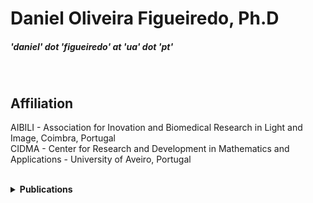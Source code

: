 <div dir="lft">

# **Daniel Oliveira Figueiredo, Ph.D**

##### 'daniel' dot 'figueiredo' at 'ua' dot 'pt'

<br/>

## **Affiliation** <br>
AIBILI - Association for Inovation and Biomedical Research in Light and Image, Coimbra, Portugal <br>
CIDMA - Center for Research and Development in Mathematics and Applications - University of Aveiro, Portugal <br>

<br/>

</div>

<details>
  <summary><b>Publications</b></summary>
<br>
**An exercise in Uppaal: Modelling the circadian clock of a cyanobacteria** <br> A. Iglesias, D. Figueiredo, A. Madeira. (accepted) <br> <br>
**The impact of a reimbursement rate reduction on the utilization of antiulcer, antidepressants and antidiabetics in Portugal: a time series analysis** <br> A. Donato, D. Figueiredo, F. Batel-Marques. International Journal of Healthcare Management,  17(2) pp. 416-426, 2024. <br> <br>
**Impact of the COVID-19 pandemic on cancer screenings in Portugal** <br> D. Mendes, D. Figueiredo, C. Alves, A. Penedones, B. Costa, F. Batel-Marques. Cancer Epidemiology, 88, pp. 102496, 2024. <br> <br>
**idDL2DL – Interval Syntax to dL** <br> J. Santos, D. Figueiredo, A. Madeira. Lecture Notes in Computer Science 13931, pp. 240-247, 2023. <br> <br>
**Aggregation-based operations for reversal fuzzy switch graphs** <br> S. Campos, R. Santiago, M. A. Martins, D. Figueiredo. Fuzzy Sets and Systems 466, pp. 108273, 2023. <br> <br>
**Relation-changing models meet Paraconsistency** <br> D. Costa, D. Figueiredo, M. A. Martins. Journal of Logical and Algebraic Methods in Programming 133, pp. 100870, 2023. <br> <br>
**Performance of Aptima-HPV in the cervical cancer screening program of Portugal: a cost-analysis** <br> D. Figueiredo, et al. BMC Women's Health, 23(1), pp. 96, 2023. <br> <br>
**Introduction to reversal fuzzy switch graph** <br> S. Campos, R. Santiago, M. A. Martins, D. Figueiredo. Science of Computer Programming 102776, pp. 216, 2022. <br> <br>
**Introducing fuzzy reactive graphs: a simple application on Biology** <br> R. Santiago, M. A. Martins, D. Figueiredo. Soft Computing, 25(9), pp. 6759-6774, 2021. <br> <br>
**Introducing interval differential dynamic logic** <br> D. Figueiredo. Lecture Notes in Computer Science 12818, pp. 69-75, 2021. <br> <br>
**Reversal Fuzzy Switch Graphs** <br> S. Campos, R. Santiago, M. A. Martins, D. Figueiredo. Lecture Notes in Computer Science 12475, pp. 137-154, 2020. <br> <br>
**Boolean dynamics revisited through feedback interconnections** <br> M. Chaves, D. Figueiredo, M. A. Martins. Natural Computing 19(1), pp. 29-49, 2020. <br> <br>
**rPrism - A software for reactive weighted state transition models** <br> D. Figueiredo, E. Rocha, M. A. Martins, M. Chaves. Lecture Notes in BioInformatics 11705, pp 165-174, 2019. <br> <br>
**Reactive models for biological regulatory networks** <br> D. Figueiredo, L. S. Barbosa. Lecture Notes in Computer Science 11415, pp 74-88, 2019. <br> <br>
**A Note on Reactive Transitions and Reo Connectors** <br> D. Figueiredo, M. A. Martins, L. S. Barbosa. Lecture Notes in Computer Science 10865, pp. 57-67, 2018. <br> <br>
**Applying differential dynamic logic to reconfigurable biological networks** <br> D. Figueiredo, M. A. Martins, M. Chaves. Mathematical Biosciences 291, pp 10-20, 2017. <br> <br>
**Relating Bisimulations with Attractors in Boolean Network Models** <br> D. Figueiredo. Lecture Notes in BioInformatics 9702, pp. 17-25, 2016. <br> <br>
**A fuzzy neural network for E. coli metabolism** <br> D. Figueiredo, C. Fuentes, M. A., Martins. AIP Conference Proceedings 1648, pp. 710004, 2015. <br> <br>
</details>
<br/>
